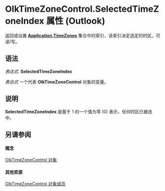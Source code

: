 
# OlkTimeZoneControl.SelectedTimeZoneIndex 属性 (Outlook)

返回或设置  **[Application.TimeZones](920e55d1-9914-fa74-101a-921083328d23.md)** 集合中的索引，该索引决定选定的时区。可读/写。


## 语法

 _表达式_. **SelectedTimeZoneIndex**

 _表达式_ 一个代表 **OlkTimeZoneControl** 对象的变量。


## 说明

 **SelectedTimeZoneIndex** 是基于 1 的一个值为零 (0) 表示，任何时区已被选中。


## 另请参阅


#### 概念


[OlkTimeZoneControl 对象](2138c4fe-1677-f4f0-1a60-dfac20cc1778.md)
#### 其他资源


[OlkTimeZoneControl 对象成员](350ded4c-0118-c278-dabe-c6139aeba1e9.md)